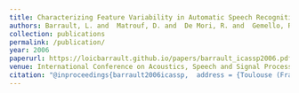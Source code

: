```yaml
---
title: Characterizing Feature Variability in Automatic Speech Recognition Systems
authors: Barrault, L. and  Matrouf, D. and  De Mori, R. and  Gemello, R. and  and Mana, F.
collection: publications
permalink: /publication/
year: 2006
paperurl: https://loicbarrault.github.io/papers/barrault_icassp2006.pdf
venue: International Conference on Acoustics, Speech and Signal Processing (ICASSP'06)
citation: "@inproceedings{barrault2006icassp,  address = {Toulouse (France)},  articletitle = {International Conference on Acoustics, Speech and Signal Processing (ICASSP'06)},  author = {Barrault, L. and  Matrouf, D. and  De Mori, R. and  Gemello, R. and  and Mana, F.},  booktitle = {International Conference on Acoustics, Speech and Signal Processing (ICASSP'06)},  category = {ACTI},  city = {Toulouse},  country = {France},  title = {Characterizing Feature Variability in Automatic Speech Recognition Systems},  url = {https://loicbarrault.github.io/papers/barrault_icassp2006.pdf},  year = {2006} }  "
---
```

